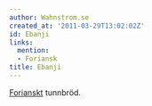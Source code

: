 ```yaml
---
author: Wahnstrom.se
created_at: '2011-03-29T13:02:02Z'
id: Ebanji
links:
  mention:
  - Foriansk
title: Ebanji
---
```


[Forianskt] tunnbröd.

  [Forianskt]: Foriansk